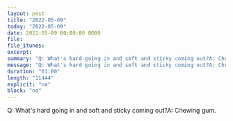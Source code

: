 ```yaml
---
layout: post
title: "2022-05-09"
today: "2022-05-09"
date: 2022-05-09 00:00:00 0000
file:
file_itunes:
excerpt:
summary: "Q: What's hard going in and soft and sticky coming out?A: Chewing gum."
message: "Q: What's hard going in and soft and sticky coming out?A: Chewing gum."
duration: "01:00"
length: "11444"
explicit: "no"
block: "no"
---
```

Q: What's hard going in and soft and sticky coming out?A: Chewing gum.

